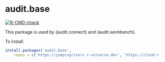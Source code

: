 # audit.base

<!-- badges: start -->
  [![R-CMD-check](https://github.com/jumpingrivers/audit.base/actions/workflows/R-CMD-check.yaml/badge.svg)](https://github.com/jumpingrivers/audit.base/actions/workflows/R-CMD-check.yaml)
  <!-- badges: end -->
  
This package is used by {audit.connect} and {audit.workbench}.

To install
```r
install.packages('audit.base', 
    repos = c('https://jumpingrivers.r-universe.dev', 'https://cloud.r-project.org'))
```
